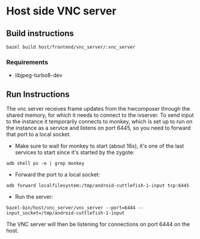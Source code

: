 # Host side VNC server

## Build instructions

```shell
bazel build host/frontend/vnc_server/:vnc_server
```

### Requirements

* libjpeg-turbo8-dev

## Run Instructions

The vnc server receives frame updates from the hwcomposer through the shared
memory, for which it needs to connect to the ivserver. To send input to the
instance it temporarily connects to monkey, which is set up to run on the
instance as a service and listens on port 6445, so you need to forward that port
to a local socket.

* Make sure to wait for monkey to start (about 16s), it's one of the last
services to start since it's started by the zygote:

```shell
adb shell ps -e | grep monkey
```

* Forward the port to a local socket:

```shell
adb forward localfilesystem:/tmp/android-cuttlefish-1-input tcp:6445
```

* Run the server:

```shell
bazel-bin/host/vnc_server/vnc_server --port=6444 --input_socket=/tmp/android-cuttlefish-1-input
```

The VNC server will then be listening for connections on port 6444 on the host.
